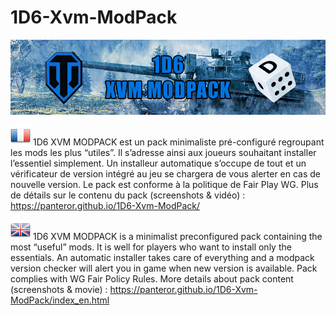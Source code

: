 # 1D6-Xvm-ModPack
![Logo](https://github.com/panteror/1D6-Xvm-ModPack/blob/main/logo.jpg)

![fr](https://github.com/panteror/1D6-Xvm-ModPack/blob/main/fr.png)
1D6 XVM MODPACK est un pack minimaliste pré-configuré regroupant les mods les plus “utiles”. Il s’adresse ainsi aux joueurs souhaitant installer l’essentiel simplement. Un installeur automatique s’occupe de tout et un vérificateur de version intégré au jeu se chargera de vous alerter en cas de nouvelle version.
Le pack est conforme à la politique de Fair Play WG.
Plus de détails sur le contenu du pack (screenshots & vidéo) : https://panteror.github.io/1D6-Xvm-ModPack/

![gb](https://github.com/panteror/1D6-Xvm-ModPack/blob/main/gb.png)
1D6 XVM MODPACK is a minimalist preconfigured pack containing the most “useful” mods. It is well for players who want to install only the essentials. An automatic installer takes care of everything and a modpack version checker will alert you in game when new version is available.
Pack complies with WG Fair Policy Rules.
More details about pack content (screenshots & movie) : https://panteror.github.io/1D6-Xvm-ModPack/index_en.html
